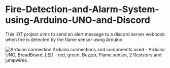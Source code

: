 # Fire-Detection-and-Alarm-System-using-Arduino-UNO-and-Discord
This IOT project aims to send an alert message to a discord server webhook when fire is detected by the flame sensor using Arduino. 

![Arduino connection](https://user-images.githubusercontent.com/92458543/209525400-8366d799-506a-44b3-a275-9fcfefeb1a09.jpeg)
Arduino connections and components used - Arduino UNO, BreadBoard, LED - red, green, Buzzer, Flame sensor, 2 Resistors and jumpwires.  
